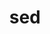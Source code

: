 ---
title: "sed"
layout: cache
categories: [package, v0.18]
meta: {"versions": ["4.8"], "compilers": ["gcc@7.5.0"]}
spec_files: 
 - spec-0.json
spec_names:
 - 'sed@4.8%gcc@7.5.0 arch=linux-ubuntu18.04-x86_64'
---